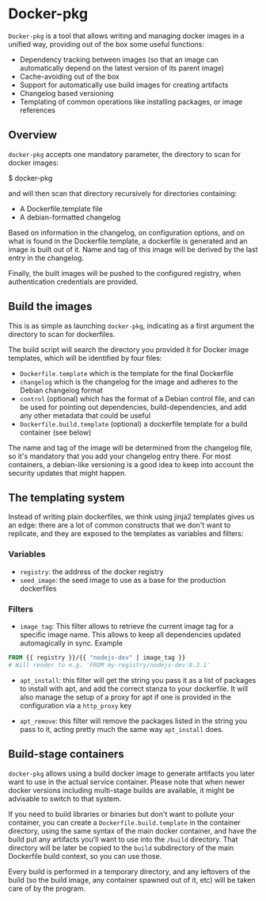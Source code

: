 Docker-pkg
==========

`Docker-pkg` is a tool that allows writing and managing docker images in a
unified way, providing out of the box some useful functions:

* Dependency tracking between images (so that an image can automatically depend
  on the latest version of its parent image)
* Cache-avoiding out of the box
* Support for automatically use build images for creating artifacts
* Changelog based versioning
* Templating of common operations like installing packages, or image references

Overview
--------

`docker-pkg` accepts one mandatory parameter, the directory to scan for
docker images:

  $ docker-pkg <directory>

and will then scan that directory recursively for directories containing:

* A Dockerfile.template file
* A debian-formatted changelog

Based on information in the changelog, on configuration options, and on what is
found in the Dockerfile.template, a dockerfile is generated and an image is
built out of it. Name and tag of this image will be derived by the last entry in
the changelog.

Finally, the built images will be pushed to the configured registry, when
authentication credentials are provided.


Build the images
----------------

This is as simple as launching `docker-pkg`, indicating as a first argument
the directory to scan for dockerfiles.

The build script will search the directory you provided it for Docker image
templates, which will be identified by four files:

* `Dockerfile.template` which is the template for the final Dockerfile
* `changelog` which is the changelog for the image and adheres to the Debian
  changelog format
* `control` (optional) which has the format of a Debian control file, and can be
  used for pointing out dependencies, build-dependencies, and add any other
  metadata that could be useful
* `Dockerfile.build.template` (optional) a dockerfile template for a build
  container (see below)

The name and tag of the image will be determined from the changelog file, so
it's mandatory that you add your changelog entry there. For most containers, a
debian-like versioning is a good idea to keep into account the security updates
that might happen.

The templating system
---------------------

Instead of writing plain dockerfiles, we think using jinja2 templates gives us
an edge: there are a lot of common constructs that we don't want to replicate,
and they are exposed to the templates as variables and filters:

### Variables

* `registry`: the address of the docker registry
* `seed_image`: the seed image to use as a base for the production dockerfiles


### Filters

* `image_tag`: This filter allows to retrieve the current image tag for a
  specific image name. This allows to keep all dependencies updated
  automagically in sync. Example

``` dockerfile
FROM {{ registry }}/{{ "nodejs-dev" | image_tag }}
# Will render to e.g. 'FROM my-registry/nodejs-dev:0.3.1'
```

 * `apt_install`: this filter will get the string you pass it as a list of
   packages to install with apt, and add the correct stanza to your
   dockerfile. It will also manage the setup of a proxy for apt if one is
   provided in the configuration via a `http_proxy` key

 * `apt_remove`: this filter will remove the packages listed in the string you
   pass to it, acting pretty much the same way `apt_install` does.

Build-stage containers
----------------------

`docker-pkg` allows using a build docker image to generate artifacts you
later want to use in the actual service container. Please note that when newer
docker versions including multi-stage builds are available, it might be
advisable to switch to that system.

If you need to build libraries or binaries but don't want to pollute your
container, you can create a `Dockerfile.build.template` in the container
directory, using the same syntax of the main docker container, and have the
build put any artifacts you'll want to use into the `/build` directory. That
directory will be later be copied to the `build` subdirectory of the main
Dockerfile
build context, so you can use those.

Every build is performed in a temporary directory, and any leftovers of the
build (so the build image, any container spawned out of it, etc) will be taken
care of by the program.
